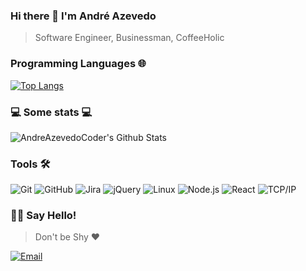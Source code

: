 ### Hi there 👋 I'm André Azevedo
> Software Engineer, Businessman, CoffeeHolic

### Programming Languages 🌐
[![Top Langs](https://github-readme-stats.vercel.app/api/top-langs/?username=AndreAzevedoCoder&layout=compact)](https://github.com/nitchdev)

### 💻 Some stats 💻
![AndreAzevedoCoder's Github Stats](https://github-readme-stats.vercel.app/api?username=AndreAzevedoCoder&show_icons=true&title_color=fff&icon_color=79ff97&text_color=9f9f9f&bg_color=151515)

### Tools 🛠️
![Git](https://img.shields.io/badge/-Git-000000?style=flat&logo=git&logoColor=F05032)
![GitHub](https://img.shields.io/badge/-GitHub-000000?style=flat&logo=github&logoColor=FFFFFF)
![Jira](https://img.shields.io/badge/-Jira-000000?style=flat&logo=jira-software&logoColor=white&logoColor=0052CC)
![jQuery](https://img.shields.io/badge/-jQuery-000000?style=flat&logo=jQuery&logoColor=0769AD)
![Linux](https://img.shields.io/badge/-Linux-000000?style=flat&logo=linux&logoColor=FCC624)
![Node.js](https://img.shields.io/badge/-Node.js-000000?style=flat&logo=node.js&logoColor=339933)
![React](https://img.shields.io/badge/-React-000000?style=flat&logo=React&logoColor=61DAFB)
![TCP/IP](https://img.shields.io/badge/-TCP/IP-000000?style=flat&logo=cisco&logoColor=white)

### 🤝🏻 Say Hello!
> Don't be Shy  ❤️
<p>
<a href="mailto:andreazevedocoder@gmail.com"><img alt="Email" src="https://img.shields.io/badge/Email-andreazevedocoder@gmail.com-blue?style=flat&logo=gmail"></a>
</p>
